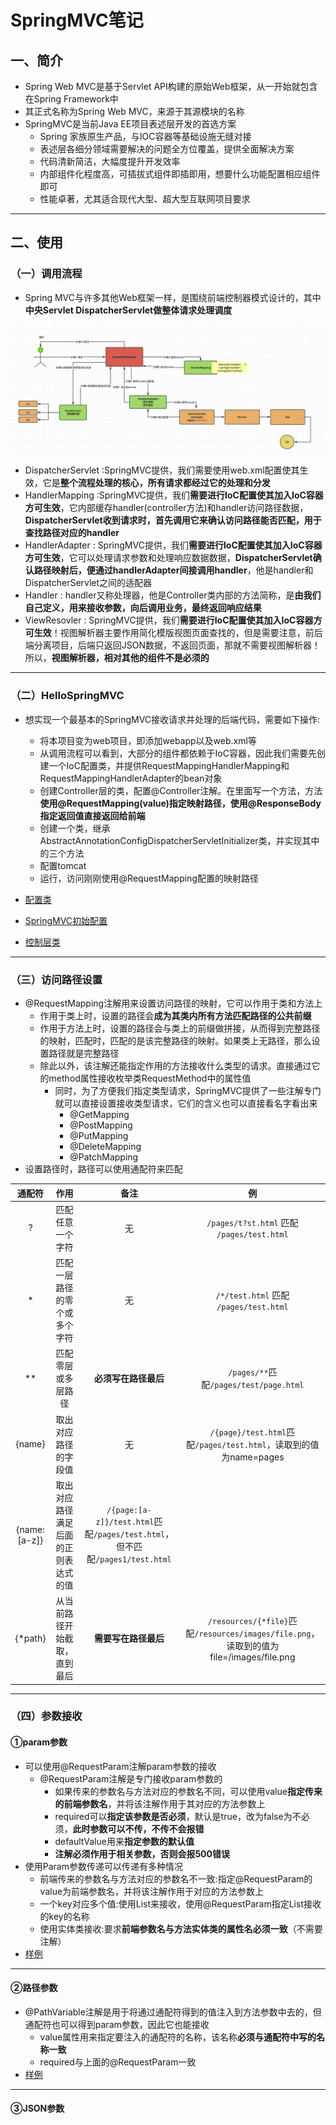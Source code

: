 # SpringMVC笔记

## 一、简介

+ Spring Web MVC是基于Servlet API构建的原始Web框架，从一开始就包含在Spring Framework中
+ 其正式名称为Spring Web MVC，来源于其源模块的名称
+ SpringMVC是当前Java EE项目表述层开发的首选方案
  + Spring 家族原生产品，与IOC容器等基础设施无缝对接
  + 表述层各细分领域需要解决的问题全方位覆盖，提供全面解决方案
  + 代码清新简洁，大幅度提升开发效率
  + 内部组件化程度高，可插拔式组件即插即用，想要什么功能配置相应组件即可
  + 性能卓著，尤其适合现代大型、超大型互联网项目要求

---

## 二、使用

### （一）调用流程

+ Spring MVC与许多其他Web框架一样，是围绕前端控制器模式设计的，其中**中央Servlet  DispatcherServlet做整体请求处理调度**

![SpringMVC调用流程](../文件/图片/SpringMVC图片/SpringMVC调用流程.png)

+ DispatcherServlet :SpringMVC提供，我们需要使用web.xml配置使其生效，它是**整个流程处理的核心，所有请求都经过它的处理和分发**
+ HandlerMapping :SpringMVC提供，我们**需要进行IoC配置使其加入IoC容器方可生效**，它内部缓存handler(controller方法)和handler访问路径数据，**DispatcherServlet收到请求时，首先调用它来确认访问路径能否匹配，用于查找路径对应的handler**
+ HandlerAdapter : SpringMVC提供，我们**需要进行IoC配置使其加入IoC容器方可生效**，它可以处理请求参数和处理响应数据数据，**DispatcherServlet确认路径映射后，便通过handlerAdapter间接调用handler**，他是handler和DispatcherServlet之间的适配器
+ Handler : handler又称处理器，他是Controller类内部的方法简称，是**由我们自己定义，用来接收参数，向后调用业务，最终返回响应结果**
+ ViewResovler : SpringMVC提供，我们**需要进行IoC配置使其加入IoC容器方可生效**！视图解析器主要作用简化模版视图页面查找的，但是需要注意，前后端分离项目，后端只返回JSON数据，不返回页面，那就不需要视图解析器！所以，**视图解析器，相对其他的组件不是必须的**

---

### （二）HelloSpringMVC

+ 想实现一个最基本的SpringMVC接收请求并处理的后端代码，需要如下操作:
  + 将本项目变为web项目，即添加webapp以及web.xml等
  + 从调用流程可以看到，大部分的组件都依赖于IoC容器，因此我们需要先创建一个IoC配置类，并提供RequestMappingHandlerMapping和RequestMappingHandlerAdapter的bean对象
  + 创建Controller层的类，配置@Controller注解。在里面写一个方法，方法**使用@RequestMapping(value)指定映射路径，使用@ResponseBody指定返回值直接返回给前端**
  + 创建一个类，继承AbstractAnnotationConfigDispatcherServletInitializer类，并实现其中的三个方法
  + 配置tomcat
  + 运行，访问刚刚使用@RequestMapping配置的映射路径

+ [配置类](../源码/SpringMVC/HelloMVC/src/main/java/com/springmvc/example/config/MvcConfig.java)
+ [SpringMVC初始配置](../源码/SpringMVC/HelloMVC/src/main/java/com/springmvc/example/config/MvcInit.java)
+ [控制层类](../源码/SpringMVC/HelloMVC/src/main/java/com/springmvc/example/controller/HelloController.java)

---

### （三）访问路径设置

+ @RequestMapping注解用来设置访问路径的映射，它可以作用于类和方法上
  + 作用于类上时，设置的路径会**成为其类内所有方法匹配路径的公共前缀**
  + 作用于方法上时，设置的路径会与类上的前缀做拼接，从而得到完整路径的映射，匹配时，匹配的是该完整路径的映射。如果类上无路径，那么设置路径就是完整路径
  + 除此以外，该注解还能指定作用的方法接收什么类型的请求。直接通过它的method属性接收枚举类RequestMethod中的属性值
    + 同时，为了方便我们指定类型请求，SpringMVC提供了一些注解专门就可以直接设置接收类型请求，它们的含义也可以直接看名字看出来
      + @GetMapping
      + @PostMapping
      + @PutMapping
      + @DeleteMapping
      + @PatchMapping
+ 设置路径时，路径可以使用通配符来匹配

|通配符|作用|备注|例|
|:---:|:---:|:---:|:---:|
|?|匹配任意一个字符|无|`/pages/t?st.html` 匹配 `/pages/test.html`|
|*|匹配一层路径的零个或多个字符|无|`/*/test.html` 匹配 `/pages/test.html`|
|**|匹配零层或多层路径|**必须写在路径最后**|`/pages/**`匹配`/pages/test/page.html`|
|{name}|取出对应路径的字段值|无|`/{page}/test.html`匹配`/pages/test.html`，读取到的值为name=pages|
|{name:[a-z]}|取出对应路径满足后面的正则表达式的值|`/{page:[a-z]}/test.html`匹配`/pages/test.html`，但不匹配`/pages1/test.html`|
|{*path}|从当前路径开始截取，直到最后|**需要写在路径最后**|`/resources/{*file}`匹配`/resources/images/file.png`，读取到的值为file=/images/file.png|

---

### （四）参数接收

#### ①param参数

+ 可以使用@RequestParam注解param参数的接收
  + @RequestParam注解是专门接收param参数的
    + 如果传来的参数名与方法对应的参数名不同，可以使用value**指定传来的前端参数名**，并将该注解作用于其对应的方法参数上
    + required可以**指定该参数是否必须**，默认是true，改为false为不必须，**此时参数可以不传，不传不会报错**
    + defaultValue用来**指定参数的默认值**
    + **注解必须作用于相关参数，否则会报500错误**
+ 使用Param参数传递可以传递有多种情况
  + 前端传来的参数名与方法对应的参数名不一致:指定@RequestParam的value为前端参数名，并将该注解作用于对应的方法参数上
  + 一个key对应多个值:使用List来接收，使用@RequestParam指定List接收的key的名称
  + 使用实体类接收:要求**前端参数名与方法实体类的属性名必须一致**（不需要注解）
+ [样例](../源码/SpringMVC/HelloMVC/src/main/java/com/springmvc/example/controller/ParamController.java)

---

#### ②路径参数

+ @PathVariable注解是用于将通过通配符得到的值注入到方法参数中去的，但通配符也可以得到param参数，因此它也能接收
  + value属性用来指定要注入的通配符的名称，该名称**必须与通配符中写的名称一致**
  + required与上面的@RequestParam一致
+ [样例](../源码/SpringMVC/HelloMVC/src/main/java/com/springmvc/example/controller/ParamController.java)

---

#### ③JSON参数

